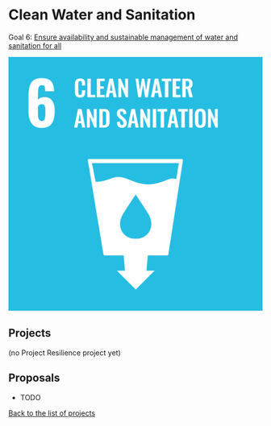 # Clean Water and Sanitation

Goal 6: [Ensure availability and sustainable management of water and sanitation for all](https://sdgs.un.org/goals/goal6)

[![Goal 6](../images/sdgs/E-WEB-Goal-06.png)](https://sdgs.un.org/goals/goal6)

## Projects

(no Project Resilience project yet)

## Proposals

- TODO

[Back to the list of projects](../README.md)